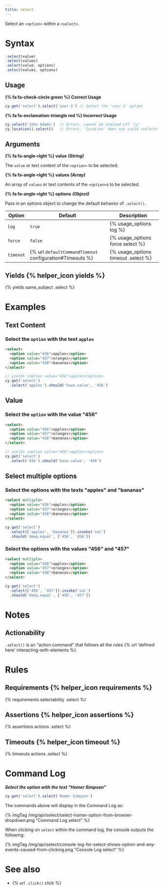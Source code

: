 ```yaml
---
title: select
---
```


Select an `<option>` within a `<select>`.

# Syntax

```javascript
.select(value)
.select(values)
.select(value, options)
.select(values, options)
```

## Usage

**{% fa fa-check-circle green %} Correct Usage**

```javascript
cy.get('select').select('user-1') // Select the 'user-1' option
```

**{% fa fa-exclamation-triangle red %} Incorrect Usage**

```javascript
cy.select('John Adams')  // Errors, cannot be chained off 'cy'
cy.location().select()   // Errors, 'location' does not yield <select> element
```

## Arguments

**{% fa fa-angle-right %} value**  ***(String)***

The `value` or text content of the `<option>` to be selected.

**{% fa fa-angle-right %} values**  ***(Array)***

An array of `values` or text contents of the `<option>`s to be selected.

**{% fa fa-angle-right %} options**  ***(Object)***

Pass in an options object to change the default behavior of `.select()`.

Option | Default | Description
--- | --- | ---
`log` | `true` | {% usage_options log %}
`force` | `false` | {% usage_options force select %}
`timeout` | {% url `defaultCommandTimeout` configuration#Timeouts %} | {% usage_options timeout .select %}

## Yields {% helper_icon yields %}

{% yields same_subject .select %}

# Examples

## Text Content

### Select the `option` with the text `apples`

```html
<select>
  <option value="456">apples</option>
  <option value="457">oranges</option>
  <option value="458">bananas</option>
</select>
```

```javascript
// yields <option value="456">apples</option>
cy.get('select')
  .select('apples').should('have.value', '456')
```

## Value

### Select the `option` with the value "456"

```html
<select>
  <option value="456">apples</option>
  <option value="457">oranges</option>
  <option value="458">bananas</option>
</select>
```

```javascript
// yields <option value="456">apples</option>
cy.get('select')
  .select('456').should('have.value', '456')
```

## Select multiple options

### Select the options with the texts "apples" and "bananas"

```html
<select multiple>
  <option value="456">apples</option>
  <option value="457">oranges</option>
  <option value="458">bananas</option>
</select>
```

```javascript
cy.get('select')
  .select(['apples', 'bananas']).invoke('val')
  .should('deep.equal', ['456', '458'])
```

### Select the options with the values "456" and "457"

```html
<select multiple>
  <option value="456">apples</option>
  <option value="457">oranges</option>
  <option value="458">bananas</option>
</select>
```

```javascript
cy.get('select')
  .select(['456', '457']).invoke('val')
  .should('deep.equal', ['456', '457'])
```

# Notes

## Actionability

`.select()` is an "action command" that follows all the rules {% url 'defined here' interacting-with-elements %}.

# Rules

## Requirements {% helper_icon requirements %}

{% requirements selectability .select %}

## Assertions {% helper_icon assertions %}

{% assertions actions .select %}

## Timeouts {% helper_icon timeout %}

{% timeouts actions .select %}

# Command Log

***Select the option with the text "Homer Simpson"***

```javascript
cy.get('select').select('Homer Simpson')
```

The commands above will display in the Command Log as:

{% imgTag /img/api/select/select-homer-option-from-browser-dropdown.png "Command Log select" %}

When clicking on `select` within the command log, the console outputs the following:

{% imgTag /img/api/select/console-log-for-select-shows-option-and-any-events-caused-from-clicking.png "Console Log select" %}

# See also

- {% url `.click()` click %}
